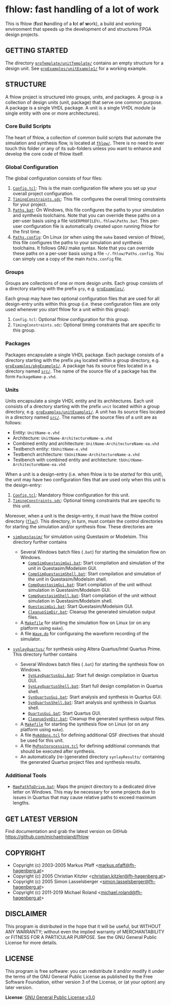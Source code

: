 # fhlow: fast handling of a lot of work

This is fhlow (**f**ast **h**andling of a **l**ot **o**f **w**ork), a build and working
environment that speeds up the development of and structures FPGA design projects.


## GETTING STARTED
The directory [`grpTemplate/unitTemplate/`](grpTemplate/unitTemplate/) contains an
empty structure for a design unit.
See [`grpExamples/unitExample1/`](grpExamples/unitExample1/) for a working example.


## STRUCTURE

A fhlow project is structured into groups, units, and packages. A group is a
collection of design units (unit, package) that serve one common purpose. A
package is a single VHDL package. A unit is a single VHDL module (a single
entity with one or more architectures).

### Core Build Scripts

The heart of fhlow, a collection of common build scripts that automate the simulation
and synthesis flow, is located at [`fhlow/`](fhlow/). There is no need to ever touch
this folder or any of its sub-folders unless you want to enhance and develop the core
code of fhlow itself.

### Global Configuration

The global configuration consists of four files:

1. [`Config.tcl`](Config.tcl): This is the main configuration file where you set up
   your overall project configuration.
2. [`TimingConstraints.sdc`](TimingConstraints.sdc): This file configures the overall
   timing constraints for your project.
3. [`Paths.bat`](Paths.bat): On Windows, this file configures the paths to your
   simulation and synthesis toolchains. Note that you can override these paths on a
   per-user basis using a file `%USERPROFILE%\.fhlow\Paths.bat`. This per-user
   configuration file is automatically created upon running fhlow for the first time.
4. [`Paths.config`](Paths.config): On Linux (or when using the `make` based version
   of fhlow), this file configures the paths to your simulation and synthesis
   toolchains. It follows GNU make syntax. Note that you can override these paths on
   a per-user basis using a file `~/.fhlow/Paths.config`. You can simply use a copy
   of the main `Paths.config` file.

### Groups

Groups are collections of one or more design units. Each group consists of a
directory starting with the prefix `grp`, e.g. [`grpExamples/`](grpExamples/).

Each group may have two optional configuration files that are used for all
design-entry units within this group (i.e. these configuration files are only used
whenever you *start* fhlow for a unit within this group):

1. `Config.tcl`: Optional fhlow configuration for this group.
2. `TimingConstraints.sdc`: Optional timing constraints that are specific to this group.

### Packages

Packages encapsulate a single VHDL package. Each package consists of a directory
starting with the prefix `pkg` located within a group directory, e.g.
[`grpExamples/pkgExample1/`](grpExamples/pkgExample1/). A package has its source
files located in a directory named [`src/`](grpExamples/pkgExample1/src/). The name
of the source file of a package has the form `PackageName-p.vhd`.

### Units

Units encapsulate a single VHDL entity and its architectures. Each unit consists
of a directory starting with the prefix `unit` located within a group directory,
e.g. [`grpExamples/unitExample1/`](grpExamples/unitExample1/). A unit has its source
files located in a directory named [`src/`](grpExamples/unitExample1/src/). The
names of the source files of a unit are as follows:

- Entity: `UnitName-e.vhd`
- Architecture: `UnitName-ArchitectureName-a.vhd`
- Combined entity and architecture: `UnitName-ArchitectureName-ea.vhd`
- Testbench entity: `tbUnitName-e.vhd`
- Testbench architecture: `tbUnitName-ArchitectureName-a.vhd`
- Testbench with combined entity and architecture: `tbUnitName-ArchitectureName-ea.vhd`

When a unit is a design-entry (i.e. when fhlow is to be *started* for this unit),
the unit may have two configuration files that are used only when this unit is the
design-entry:

1. [`Config.tcl`](grpExamples/unitExample1/Config.tcl): Mandatory fhlow configuration
   for this unit.
2. [`TimingConstraints.sdc`](grpExamples/unitExample1/TimingConstraints.sdc): Optional
   timing constraints that are specific to this unit.

Moreover, when a unit is the design-entry, it must have the fhlow control directory
([`flw/`](grpExamples/unitExample1/flw/)). This directory, in turn, must contain the
control directories for starting the simulation and/or synthesis flow. These
directories are

- [`simQuestasim/`](grpExamples/unitExample1/flw/simQuestasim/) for simulation using
  Questasim or Modelsim. This directory further contains
  - Several Windows batch files (`.bat`) for starting the simulation flow on Windows.
    - [`CompSimQuestasimGui.bat`](grpExamples/unitExample1/flw/simQuestasim/CompSimQuestasimGui.bat):
      Start compilation and simulation of the unit in Questasim/Modelsim GUI.
    - [`CompSimQuestasimShell.bat`](grpExamples/unitExample1/flw/simQuestasim/CompSimQuestasimShell.bat):
      Start compilation and simulation of the unit in Questasim/Modelsim shell.
    - [`CompQuestasimGui.bat`](grpExamples/unitExample1/flw/simQuestasim/CompQuestasimGui.bat):
      Start compilation of the unit without simulation in Questasim/Modelsim GUI.
    - [`CompQuestasimShell.bat`](grpExamples/unitExample1/flw/simQuestasim/CompQuestasimShell.bat):
      Start compilation of the unit without simulation in Questasim/Modelsim shell.
    - [`QuestasimGui.bat`](grpExamples/unitExample1/flw/simQuestasim/QuestasimGui.bat):
      Start Questasim/Modelsim GUI.
    - [`CleanupSimDir.bat`](grpExamples/unitExample1/flw/simQuestasim/CleanupSimDir.bat):
      Cleanup the generated simulation output files.
  - A [`Makefile`](grpExamples/unitExample1/flw/simQuestasim/Makefile) for starting
    the simulation flow on Linux (or on any platform using `make`).
  - A file [`Wave.do`](grpExamples/unitExample1/flw/simQuestasim/Wave.do) for
    configuraing the waveform recording of the simulator.


- [`synlayQuartus/`](grpExamples/unitExample1/flw/synlayQuartus/) for synthesis using
  Altera Quartus/Intel Quartus Prime. This directory further contains
  - Several Windows batch files (`.bat`) for starting the synthesis flow on Windows.
    - [`SynLayQuartusGui.bat`](grpExamples/unitExample1/flw/synlayQuartus/SynLayQuartusGui.bat):
      Start full design compilation in Quartus GUI.
    - [`SynLayQuartusShell.bat`](grpExamples/unitExample1/flw/synlayQuartus/SynLayQuartusShell.bat):
      Start full design compilation in Quartus shell.
    - [`SynQuartusGui.bat`](grpExamples/unitExample1/flw/synlayQuartus/SynQuartusGui.bat):
      Start analysis and synthesis in Quartus GUI.
    - [`SynQuartusShell.bat`](grpExamples/unitExample1/flw/synlayQuartus/SynQuartusShell.bat):
      Start analysis and synthesis in Quartus shell.
    - [`QuartusGui.bat`](grpExamples/unitExample1/flw/synlayQuartus/QuartusGui.bat):
      Start Quartus GUI.
    - [`CleanupSynDir.bat`](grpExamples/unitExample1/flw/synlayQuartus/CleanupSynDir.bat):
      Cleanup the generated synthesis output files.
  - A [`Makefile`](grpExamples/unitExample1/flw/synlayQuartus/Makefile) for starting
    the synthesis flow on Linux (or on any platform using `make`).
  - A file [`MyAddons.tcl`](grpExamples/unitExample1/flw/synlayQuartus/MyAddons.tcl)
    for defining additional QSF directives that should be used for this unit.
  - A file [`MyPostprocessing.tcl`](grpExamples/unitExample1/flw/synlayQuartus/MyPostprocessing.tcl)
    for defining additional commands that should be executed after synthesis.
  - An automatically (re-)generated directory `synlayResults/` containing the
    generated Quartus project files and synthesis results.

### Additional Tools

- [`MapPathToDrive.bat`](MapPathToDrive.bat): Maps the project directory to a
  dedicated drive letter on Windows. This may be necessary for some projects due to
  issues in Quartus that may cause relative paths to exceed maximum lengths.


## GET LATEST VERSION

Find documentation and grab the latest version on GitHub
<https://github.com/michaelroland/fhlow>


## COPYRIGHT

- Copyright (c) 2003-2005 Markus Pfaff <<markus.pfaff@fh-hagenberg.at>>
- Copyright (c) 2005 Christian Kitzler <<christian.kitzler@fh-hagenberg.at>>
- Copyright (c) 2005 Simon Lasselsberger <<simon.lasselsberger@fh-hagenberg.at>>
- Copyright (c) 2011-2019 Michael Roland <<michael.roland@fh-hagenberg.at>>


## DISCLAIMER

This program is distributed in the hope that it will be useful,
but WITHOUT ANY WARRANTY; without even the implied warranty of
MERCHANTABILITY or FITNESS FOR A PARTICULAR PURPOSE.  See the
GNU General Public License for more details.


## LICENSE

This program is free software: you can redistribute it and/or modify
it under the terms of the GNU General Public License as published by
the Free Software Foundation, either version 3 of the License, or
(at your option) any later version.

**License**: [GNU General Public License v3.0](http://www.gnu.org/licenses/gpl-3.0.txt)
